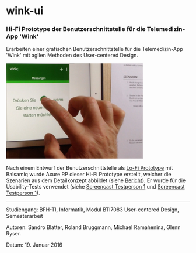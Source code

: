 # wink-ui
### Hi-Fi Prototype der Benutzerschnittstelle für die Telemedizin-App 'Wink'
 
Erarbeiten einer grafischen Benutzerschnittstelle für die Telemedizin-App 'Wink' mit agilen Methoden des User-centered Design. 

![Usability-Test](UCD-Testperson1-resized.png "Usability-Test")

Nach einem Entwurf der Benutzerschnittstelle als [Lo-Fi Prototype](https://speakerdeck.com/brugr9/wink-lo-fi-prototype) mit Balsamiq wurde Axure RP dieser Hi-Fi Prototype erstellt, welcher die Szenarien aus dem Detailkonzept abbildet (siehe [Bericht](https://www.hashdoc.com/documents/476937/user-centered-design-f-r-mobile-app)). Er wurde für die Usability-Tests verwendet (siehe [Screencast Testperson 1](https://vimeo.com/210055843) und [Screencast Testperson 1](https://vimeo.com/210064865)).

<hr>
Studiengang: BFH-TI, Informatik, Modul BTI7083 User-centered Design, Semesterarbeit

Autoren: Sandro Blatter, Roland Bruggmann, Michael Ramahenina, Glenn Ryser.

Datum: 19. Januar 2016
